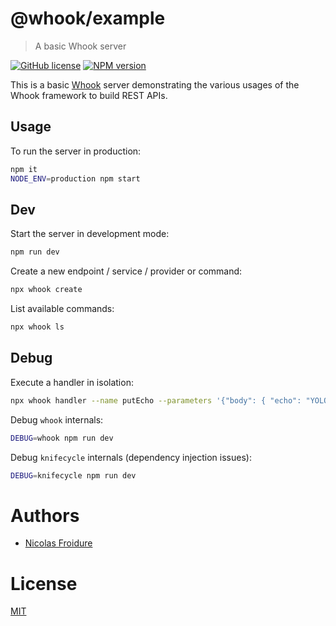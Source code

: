 [//]: # ( )
[//]: # (This file is automatically generated by a `metapak`)
[//]: # (module. Do not change it  except between the)
[//]: # (`content:start/end` flags, your changes would)
[//]: # (be overridden.)
[//]: # ( )
# @whook/example
> A basic Whook server

[![GitHub license](https://img.shields.io/badge/license-MIT-blue.svg)](https://github.com/nfroidure/whook/blob/master/packages/whook-example/LICENSE)
[![NPM version](https://badge.fury.io/js/%40whook%2Fexample.svg)](https://npmjs.org/package/@whook/example)


[//]: # (::contents:start)

This is a basic [Whook](https://github.com/nfroidure/whook)
 server demonstrating the various usages of the Whook framework to build
 REST APIs.

## Usage
To run the server in production:
```sh
npm it
NODE_ENV=production npm start
```

## Dev

Start the server in development mode:
```sh
npm run dev
```

Create a new endpoint / service / provider or command:
```sh
npx whook create
```

List available commands:
```sh
npx whook ls
```

## Debug
Execute a handler in isolation:
```sh
npx whook handler --name putEcho --parameters '{"body": { "echo": "YOLO!" }}'
```

Debug `whook` internals:
```sh
DEBUG=whook npm run dev
```

Debug `knifecycle` internals (dependency injection issues):
```sh
DEBUG=knifecycle npm run dev
```

[//]: # (::contents:end)

# Authors
- [Nicolas Froidure](http://insertafter.com/en/index.html)

# License
[MIT](https://github.com/nfroidure/whook/blob/master/packages/whook-example/LICENSE)
